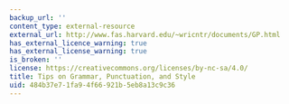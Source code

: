 ```yaml
---
backup_url: ''
content_type: external-resource
external_url: http://www.fas.harvard.edu/~wricntr/documents/GP.html
has_external_licence_warning: true
has_external_license_warning: true
is_broken: ''
license: https://creativecommons.org/licenses/by-nc-sa/4.0/
title: Tips on Grammar, Punctuation, and Style
uid: 484b37e7-1fa9-4f66-921b-5eb8a13c9c36
---
```


